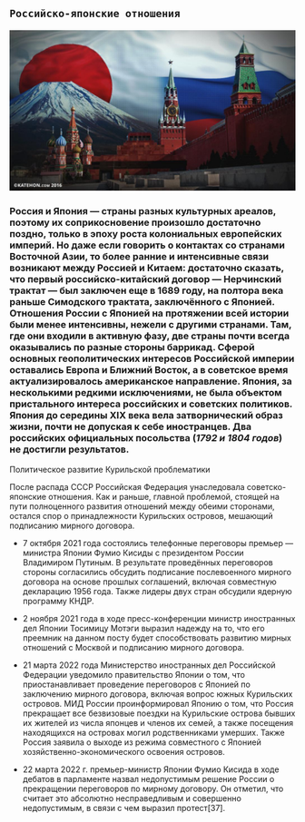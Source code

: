 ## `Российско-японские отношения`

![Japan-Russia](rusjp.jpg)

### Россия и Япония — **страны разных культурных ареалов**, поэтому их соприкосновение произошло достаточно поздно, только в эпоху роста колониальных европейских империй. Но даже если говорить о контактах со странами Восточной Азии, то более ранние и интенсивные связи возникают между Россией и Китаем: достаточно сказать, что первый российско-китайский договор — Нерчинский трактат — был заключен еще в 1689 году, на полтора века раньше Симодского трактата, заключённого с Японией. Отношения России с Японией на протяжении всей истории были менее интенсивны, нежели с другими странами. Там, где они входили в активную фазу, две страны почти всегда оказывались по разные стороны баррикад. Сферой основных геополитических интересов Российской империи оставались Европа и Ближний Восток, а в советское время актуализировалось американское направление. Япония, за несколькими редкими исключениями, не была объектом пристального интереса российских и советских политиков. Япония до середины XIX века вела затворнический образ жизни, почти не допуская к себе иностранцев. Два российских официальных посольства (*1792 и 1804 годов*) не достигли результатов.

Политическое развитие Курильской проблематики

После распада СССР Российская Федерация унаследовала советско-японские отношения. Как и раньше, главной проблемой, стоящей на пути полноценного развития отношений между обеими сторонами, остался спор о принадлежности Курильских островов, мешающий подписанию мирного договора.

* 7 октября 2021 года состоялись телефонные переговоры премьер — министра Японии Фумио Кисиды с президентом России Владимиром Путиным. В результате проведённых переговоров стороны согласились обсудить подписание послевоенного мирного договора на основе прошлых соглашений, включая совместную декларацию 1956 года. Также лидеры двух стран обсудили ядерную программу КНДР.

* 2 ноября 2021 года в ходе пресс-конференции министр иностранных дел Японии Тосимицу Мотэги выразил надежду на то, что его преемник на данном посту будет способствовать развитию мирных отношений с Москвой и подписанию мирного договора.

* 21 марта 2022 года Министерство иностранных дел Российской Федерации уведомило правительство Японии о том, что приостанавливает проведение переговоров с Японией по заключению мирного договора, включая вопрос южных Курильских островов. МИД России проинформировал Японию о том, что Россия прекращает все безвизовые поездки на Курильские острова бывших их жителей из числа японцев и членов их семей, а также посещения находящихся на островах могил родственниками умерших. Также Россия заявила о выходе из режима совместного с Японией хозяйственно-экономического освоения островов.

* 22 марта 2022 г. премьер-министр Японии Фумио Кисида в ходе дебатов в парламенте назвал недопустимым решение России о прекращении переговоров по мирному договору. Он отметил, что считает это абсолютно несправедливым и совершенно недопустимым, в связи с чем выразил протест[37].